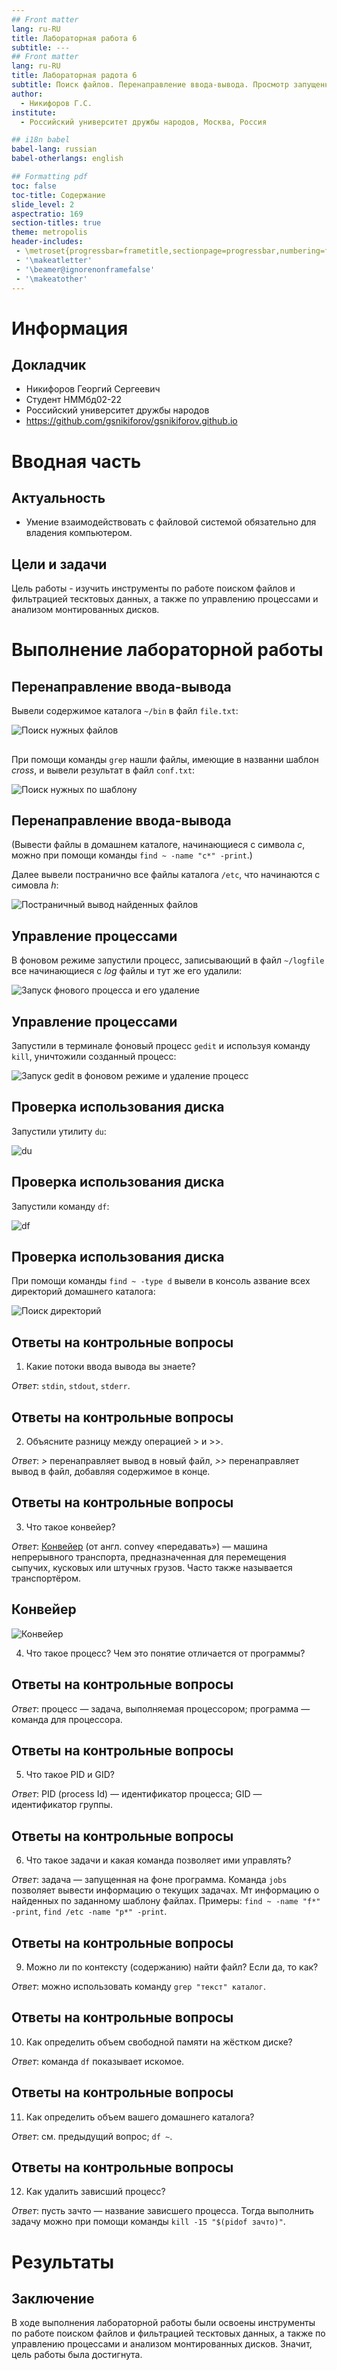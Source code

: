 ```yaml
---
## Front matter
lang: ru-RU
title: Лабораторная работа 6
subtitle: ---
## Front matter
lang: ru-RU
title: Лабораторная радота 6
subtitle: Поиск файлов. Перенаправление ввода-вывода. Просмотр запущенных процессов
author:
  - Никифоров Г.С.
institute:
  - Российский университет дружбы народов, Москва, Россия

## i18n babel
babel-lang: russian
babel-otherlangs: english

## Formatting pdf
toc: false
toc-title: Содержание
slide_level: 2
aspectratio: 169
section-titles: true
theme: metropolis
header-includes:
 - \metroset{progressbar=frametitle,sectionpage=progressbar,numbering=fraction}
 - '\makeatletter'
 - '\beamer@ignorenonframefalse'
 - '\makeatother'
---
```


# Информация

## Докладчик


  * Никифоров Георгий Сергеевич
  * Студент НММбд02-22
  * Российский университет дружбы народов
  * <https://github.com/gsnikiforov/gsnikiforov.github.io>


# Вводная часть

## Актуальность

- Умение взаимодействовать с файловой системой обязательно для владения компьютером.

## Цели и задачи

Цель работы - изучить инструменты по работе поиском файлов и фильтрацией тесктовых данных, а также по управлению процессами и анализом монтированных дисков.

# Выполнение лабораторной работы

## Перенаправление ввода-вывода

Вывели содержимое каталога `~/bin` в файл `file.txt`:

![Поиск нужных файлов](image/%D0%A0%D0%B8%D1%81.%201.png "Поиск нужных файлов")

## 

При помощи команды `grep` нашли файлы, имеющие в названни шаблон _cross_, и вывели результат в файл `conf.txt`:

![Поиск нужных по шаблону](image/%D0%A0%D0%B8%D1%81.%202.png "Поиск нужных по шаблону")

## Перенаправление ввода-вывода

(Вывести файлы в домашнем каталоге, начинающиеся с символа _c_, можно при помощи команды `find ~ -name "c*" -print`.)

Далее вывели постранично все файлы каталога `/etc`, что начинаются с симовла _h_:

![Постраничный вывод найденных файлов](image/%D0%A0%D0%B8%D1%81.%203.png "Постраничный вывод найденных файлов")

## Управление процессами

В фоновом режиме запустили процесс, записывающий в файл `~/logfile` все начинающиеся с _log_ файлы и тут же его удалили:

![Запуск фнового процесса и его удаление](image/%D0%A0%D0%B8%D1%81.%204.png "Запуск фнового процесса и его удаление")

## Управление процессами

Запустили в терминале фоновый процесс `gedit` и используя команду `kill`, уничтожили созданный процесс:

![Запуск `gedit` в фоновом режиме и удаление процесс](image/%D0%A0%D0%B8%D1%81.%205.png "Запуск `gedit` в фоновом режиме и удаление процесса")

## Проверка использования диска

Запустили утилиту `du`:

![`du`](image/%D0%A0%D0%B8%D1%81.%206.png "`du`")

## Проверка использования диска

Запустили команду `df`:

![`df`](image/%D0%A0%D0%B8%D1%81.%207.png "`df`")

## Проверка использования диска

При помощи команды `find ~ -type d` вывели в консоль азвание всех директорий домашнего каталога:

![Поиск директорий](image/%D0%A0%D0%B8%D1%81.%208.png "Поиск директорий")

## Ответы на контрольные вопросы

1. Какие потоки ввода вывода вы знаете?

_Ответ_: `stdin`, `stdout`, `stderr`.

## Ответы на контрольные вопросы

2. Объясните разницу между операцией > и >>.

_Ответ_: _>_ перенаправляет вывод в новый файл, _>>_ перенаправляет вывод в файл, добавляя содержимое в конце.

## Ответы на контрольные вопросы

3. Что такое конвейер?

_Ответ_: [Конвейер](https://ru.wikipedia.org/wiki/%D0%9A%D0%BE%D0%BD%D0%B2%D0%B5%D0%B9%D0%B5%D1%80) (от англ. convey «передавать») — машина непрерывного транспорта, предназначенная для перемещения сыпучих, кусковых или штучных грузов. Часто также называется транспортёром.


## Конвейер

![Конвейер](image/%D0%9A%D0%BE%D0%BD%D0%B2%D0%B5%D0%B9%D0%B5%D1%80.png "Конвейер")

4. Что такое процесс? Чем это понятие отличается от программы?

## Ответы на контрольные вопросы

_Ответ_: процесс — задача, выполняемая процессором; программа — команда для процессора.

## Ответы на контрольные вопросы

5. Что такое PID и GID?

_Ответ_: PID (process Id) — идентификатор процесса; GID — идентификатор группы.

## Ответы на контрольные вопросы

6. Что такое задачи и какая команда позволяет ими управлять?

_Ответ_: задача — запущенная на фоне программа. Команда `jobs` позволяет вывести информацию о текущих задачах.
Мт информацию о найденных по заданному шаблону файлах. Примеры: `find ~ -name "f*" -print`, `find /etc -name "p*" -print`.

## Ответы на контрольные вопросы

9. Можно ли по контексту (содержанию) найти файл? Если да, то как?

_Ответ_: можно использовать команду `grep "текст" каталог`.

## Ответы на контрольные вопросы

10. Как определить объем свободной памяти на жёстком диске?

_Ответ_: команда `df` показывает искомое.

## Ответы на контрольные вопросы

11. Как определить объем вашего домашнего каталога?

_Ответ_: см. предыдущий вопрос; `df ~`.

## Ответы на контрольные вопросы

12. Как удалить зависший процесс?

_Ответ_: пусть зачто — название зависшего процесса. Тогда выполнить задачу можно при помощи команды `kill -15 "$(pidof зачто)"`.

# Результаты

## Заключение
В ходе выполнения лабораторной работы были освоены инструменты по работе поиском файлов и фильтрацией тесктовых данных, а также по управлению процессами и анализом монтированных дисков. Значит, цель работы была достигнута.

